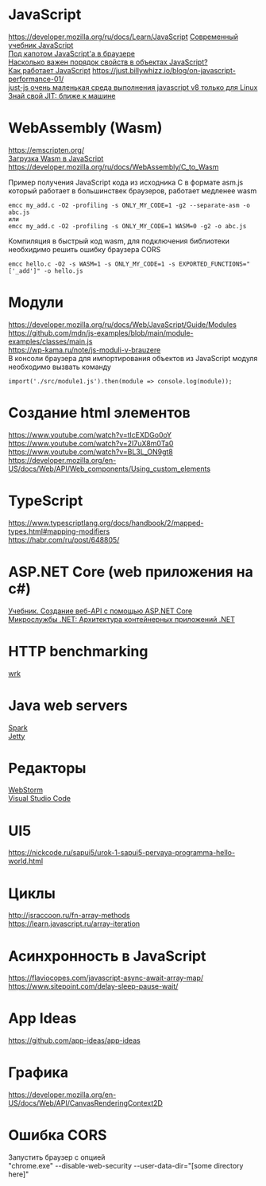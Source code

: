 # JavaScript

https://developer.mozilla.org/ru/docs/Learn/JavaScript
[Современный учебник JavaScript](https://learn.javascript.ru/)  
[Под капотом JavaScript'а в браузере](https://www.youtube.com/watch?v=H0TyegLaLgs)  
[Насколько важен порядок свойств в объектах JavaScript?](https://habr.com/ru/post/486162/)  
[Как работает JavaScript](https://habr.com/ru/company/ruvds/blog/482472/)
https://just.billywhizz.io/blog/on-javascript-performance-01/  
[just-js очень маленькая среда выполнения javascript v8 только для Linux](https://github.com/just-js/just)  
[Знай свой JIT: ближе к машине](https://habr.com/ru/company/oleg-bunin/blog/417459/)

# WebAssembly (Wasm)
https://emscripten.org/  
[Загрузка Wasm в JavaScript](https://metanit.com/cpp/webassembly/1.3.php)  
https://developer.mozilla.org/ru/docs/WebAssembly/C_to_Wasm  

Пример получения JavaScript кода из исходника C в формате asm.js который работает в большинствек браузеров, работает медленее wasm
```
emcc my_add.c -O2 -profiling -s ONLY_MY_CODE=1 -g2 --separate-asm -o abc.js
или
emcc my_add.c -O2 -profiling -s ONLY_MY_CODE=1 WASM=0 -g2 -o abc.js
```
Компиляция в быстрый код wasm, для подключения библиотеки необхидимо решить ошибку браузера CORS
```
emcc hello.c -O2 -s WASM=1 -s ONLY_MY_CODE=1 -s EXPORTED_FUNCTIONS="['_add']" -o hello.js
```

# Модули
https://developer.mozilla.org/ru/docs/Web/JavaScript/Guide/Modules  
https://github.com/mdn/js-examples/blob/main/module-examples/classes/main.js  
https://wp-kama.ru/note/js-moduli-v-brauzere  
В консоли браузера для импортирования объектов из JavaScript модуля необходимо вызвать команду
```
import('./src/module1.js').then(module => console.log(module));
```
# Создание html элементов
https://www.youtube.com/watch?v=tlcEXDGo0oY  
https://www.youtube.com/watch?v=2I7uX8m0Ta0  
https://www.youtube.com/watch?v=BL3L_ON9gt8  
https://developer.mozilla.org/en-US/docs/Web/API/Web_components/Using_custom_elements

# TypeScript
https://www.typescriptlang.org/docs/handbook/2/mapped-types.html#mapping-modifiers  
https://habr.com/ru/post/648805/  

# ASP.NET Core (web приложения на c#)
[Учебник. Создание веб-API с помощью ASP.NET Core](https://docs.microsoft.com/ru-ru/aspnet/core/tutorials/first-web-api?view=aspnetcore-3.0&tabs=visual-studio)  
[Микрослужбы .NET: Архитектура контейнерных приложений .NET](https://docs.microsoft.com/ru-ru/dotnet/architecture/microservices/)  


# HTTP benchmarking
[wrk](https://github.com/wg/wrk)  


# Java web servers
[Spark](http://sparkjava.com/)  
[Jetty](https://www.eclipse.org/jetty/)  

# Редакторы  
[WebStorm](https://www.jetbrains.com/webstorm/)  
[Visual Studio Code](https://code.visualstudio.com/)


# UI5
https://nickcode.ru/sapui5/urok-1-sapui5-pervaya-programma-hello-world.html  

# Циклы
http://jsraccoon.ru/fn-array-methods  
https://learn.javascript.ru/array-iteration

# Асинхронность в JavaScript
https://flaviocopes.com/javascript-async-await-array-map/  
https://www.sitepoint.com/delay-sleep-pause-wait/

# App Ideas
https://github.com/app-ideas/app-ideas

# Графика
https://developer.mozilla.org/en-US/docs/Web/API/CanvasRenderingContext2D  

# Ошибка CORS
Запустить браузер с опцией  
"chrome.exe" --disable-web-security --user-data-dir="[some directory here]"
